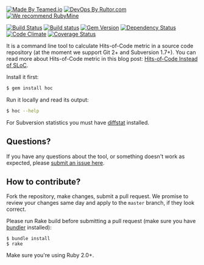 [![Made By Teamed.io](http://img.teamed.io/btn.svg)](http://www.teamed.io)
[![DevOps By Rultor.com](http://www.rultor.com/b/yegor256/hoc)](http://www.rultor.com/p/yegor256/hoc)
[![We recommend RubyMine](http://img.teamed.io/rubymine-recommend.svg)](https://www.jetbrains.com/ruby/)

[![Build Status](https://travis-ci.org/yegor256/hoc.svg)](https://travis-ci.org/yegor256/hoc)
[![Build status](https://ci.appveyor.com/api/projects/status/yww1brb4xy80jh11?svg=true)](https://ci.appveyor.com/project/yegor256/hoc)
[![Gem Version](https://badge.fury.io/rb/hoc.svg)](http://badge.fury.io/rb/hoc)
[![Dependency Status](https://gemnasium.com/yegor256/hoc.svg)](https://gemnasium.com/yegor256/hoc)
[![Code Climate](http://img.shields.io/codeclimate/github/yegor256/hoc.svg)](https://codeclimate.com/github/yegor256/hoc)
[![Coverage Status](https://coveralls.io/repos/yegor256/hoc/badge.svg)](https://coveralls.io/r/yegor256/hoc)

It is a command line tool to calculate Hits-of-Code metric
in a source code repository (at the moment we support Git 2+ and Subversion 1.7+).
You can read more about Hits-of-Code metric in this blog post:
[Hits-of-Code Instead of SLoC](http://www.yegor256.com/2014/11/14/hits-of-code.html).

Install it first:

```bash
$ gem install hoc
```

Run it locally and read its output:

```bash
$ hoc --help
```

For Subversion statistics you must have
[diffstat](http://sourceforge.net/projects/mingw/files/MSYS/Extension/diffstat/)
installed.

## Questions?

If you have any questions about the tool, or something doesn't work as expected,
please [submit an issue here](https://github.com/yegor256/hoc/issues/new).

## How to contribute?

Fork the repository, make changes, submit a pull request.
We promise to review your changes same day and apply to
the `master` branch, if they look correct.

Please run Rake build before submitting a pull request (make sure you
have [bundler](http://bundler.io/) installed):

```
$ bundle install
$ rake
```

Make sure you're using Ruby 2.0+.
